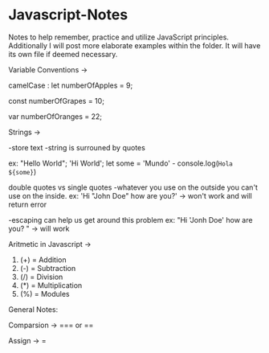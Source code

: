 # Javascript-Notes
Notes to help remember, practice and utilize JavaScript principles.
Additionally I will post more elaborate examples within the folder.
It will have its own file if deemed necessary.

Variable Conventions ->

camelCase :
let numberOfApples = 9;

const numberOfGrapes = 10;

var numberOfOranges = 22;

Strings -> 

-store text
-string is surrouned by quotes

ex:
"Hello World";
'Hi World';
let some = 'Mundo' - 
console.log(`Hola ${some}`)

double quotes vs single quotes
-whatever you use on the outside you can't use on the inside.
ex: 'Hi "John Doe" how are you?' -> won't work and will return error

-escaping can help us get around this problem
ex: "Hi \'Jonh Doe\' how are you? " -> will work


Aritmetic in Javascript ->

1. (+) = Addition
2. (-) = Subtraction
3. (/) = Division
4. (*) = Multiplication
5. (%) = Modules


General Notes:

Comparsion -> === or ==

Assign -> =








